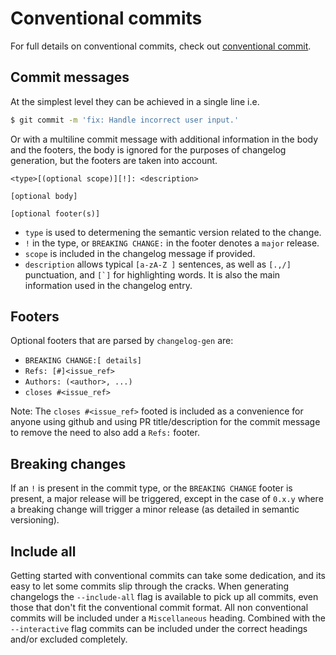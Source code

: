 # Conventional commits

For full details on conventional commits, check out [conventional
commit](https://www.conventionalcommits.org/en/v1.0.0/).

## Commit messages

At the simplest level they can be achieved in a single line i.e.

```bash
$ git commit -m 'fix: Handle incorrect user input.'
```

Or with a multiline commit message with additional information in the body
and the footers, the body is ignored for the purposes of changelog generation,
but the footers are taken into account.

```
<type>[(optional scope)][!]: <description>

[optional body]

[optional footer(s)]
```

* `type` is used to determening the semantic version related to the change.
* `!` in the type, or `BREAKING CHANGE:` in the footer denotes a `major` release.
* `scope` is included in the changelog message if provided.
* `description` allows typical `[a-zA-Z ]` sentences, as well as `[.,/]`
  punctuation, and ``[`]`` for highlighting words. It is also the main
  information used in the changelog entry.

## Footers

Optional footers that are parsed by `changelog-gen` are:

* `BREAKING CHANGE:[ details]`
* `Refs: [#]<issue_ref>`
* `Authors: (<author>, ...)`
* `closes #<issue_ref>`

Note: The `closes #<issue_ref>` footed is included as a convenience for anyone
using github and using PR title/description for the commit message to remove
the need to also add a `Refs:` footer.

## Breaking changes

If an `!` is present in the commit type, or the `BREAKING CHANGE` footer is
present, a major release will be triggered, except in the case of `0.x.y` where
a breaking change will trigger a minor release (as detailed in semantic
versioning).

## Include all

Getting started with conventional commits can take some dedication, and its
easy to let some commits slip through the cracks. When generating changelogs
the `--include-all` flag is available to pick up all commits, even those that
don't fit the conventional commit format. All non conventional commits will be
included under a `Miscellaneous` heading. Combined with the `--interactive`
flag commits can be included under the correct headings and/or excluded
completely.
